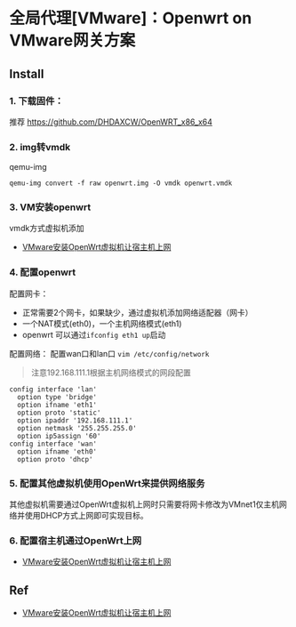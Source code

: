 # 全局代理[VMware]：Openwrt on VMware网关方案

## Install

### 1. 下载固件：

推荐 https://github.com/DHDAXCW/OpenWRT_x86_x64

### 2. img转vmdk
qemu-img
```
qemu-img convert -f raw openwrt.img -O vmdk openwrt.vmdk
```

### 3. VM安装openwrt
vmdk方式虚拟机添加

- [VMware安装OpenWrt虚拟机让宿主机上网](https://blog.yqxpro.com/2019/10/04/VMware%E5%AE%89%E8%A3%85OpenWrt%E8%99%9A%E6%8B%9F%E6%9C%BA%E8%AE%A9%E5%AE%BF%E4%B8%BB%E6%9C%BA%E4%B8%8A%E7%BD%91/)
### 4. 配置openwrt

配置网卡：  
- 正常需要2个网卡，如果缺少，通过虚拟机添加网络适配器（网卡）    
- 一个NAT模式(eth0)，一个主机网络模式(eth1)
- openwrt 可以通过`ifconfig eth1 up`启动

配置网络：
配置wan口和lan口 `vim /etc/config/network`
>注意192.168.111.1根据主机网络模式的网段配置
```
config interface 'lan'
  option type 'bridge'
  option ifname 'eth1'
  option proto 'static'
  option ipaddr '192.168.111.1'
  option netmask '255.255.255.0'
  option ip5assign '60'
config interface 'wan'
  option ifname 'eth0'
  option proto 'dhcp'
```
### 5. 配置其他虚拟机使用OpenWrt来提供网络服务


其他虚拟机需要通过OpenWrt虚拟机上网时只需要将网卡修改为VMnet1仅主机网络并使用DHCP方式上网即可实现目标。

### 6. 配置宿主机通过OpenWrt上网

- [VMware安装OpenWrt虚拟机让宿主机上网](https://blog.yqxpro.com/2019/10/04/VMware%E5%AE%89%E8%A3%85OpenWrt%E8%99%9A%E6%8B%9F%E6%9C%BA%E8%AE%A9%E5%AE%BF%E4%B8%BB%E6%9C%BA%E4%B8%8A%E7%BD%91/)

## Ref
- [VMware安装OpenWrt虚拟机让宿主机上网](https://blog.yqxpro.com/2019/10/04/VMware%E5%AE%89%E8%A3%85OpenWrt%E8%99%9A%E6%8B%9F%E6%9C%BA%E8%AE%A9%E5%AE%BF%E4%B8%BB%E6%9C%BA%E4%B8%8A%E7%BD%91/)
